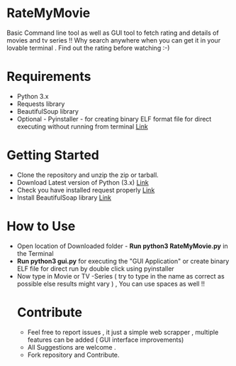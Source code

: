 # RateMyMovie

Basic Command line tool as well as GUI  tool to fetch rating and details of movies and tv series !! Why search anywhere when you can get it in your lovable terminal . Find out the rating before watching :-) 

<h1>Requirements</h1>
<ul>
  <li>Python 3.x</li>
  <li>Requests library</li>
  <li>BeautifulSoup library</li>
  <li>Optional - Pyinstaller - for creating binary ELF format file for direct executing without running from terminal <a href="https://pythonhosted.org/PyInstaller/#installing-in-windows">Link</a></li>
</ul>

<h1>Getting Started</h1>
<ul>
    <li>Clone the repository and unzip the zip or tarball.</li>
    <li>Download Latest version of Python (3.x) <a href="https://www.python.org/downloads/"> Link </a> </li>
    <li>Check you have installed request properly <a href="http://docs.python-requests.org/en/master/user/install/"> Link </a> </li>
    <li>Install BeautifulSoap library <a href="https://www.crummy.com/software/BeautifulSoup/#Download">Link</a> </li>
</ul>

<h1>How to Use</h1>
<ul>
  <li> Open location of Downloaded folder - <b>Run python3 RateMyMovie.py</b> in the Terminal </li>
  <li> <b>Run python3 gui.py</b> for executing the "GUI Application" or create binary ELF file for direct run by double click using pyinstaller</li>
<li>Now type in Movie or TV -Series ( try to type in the name as correct as possible else results might vary ) , You can use spaces as well !! </li>

<h1>Contribute</h1>
<ul>
  <li>Feel free to report issues , it just a simple web scrapper , multiple features can be added ( GUI  interface improvements)</li>
<li>All Suggestions are welcome . </li>
<li>Fork repository and Contribute. </li>
</ul>
